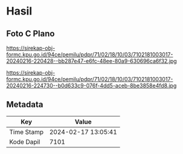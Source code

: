# Hasil

## Foto C Plano

https://sirekap-obj-formc.kpu.go.id/94ce/pemilu/pdpr/71/02/18/10/03/7102181003017-20240216-220428--bb287e47-e6fc-48ee-80a9-630696ca6f32.jpg

https://sirekap-obj-formc.kpu.go.id/94ce/pemilu/pdpr/71/02/18/10/03/7102181003017-20240216-224730--b0d633c9-076f-4dd5-aceb-8be3858e4fd8.jpg


## Metadata

| Key        | Value               |
| ---------- | ------------------- |
| Time Stamp | 2024-02-17 13:05:41 |
| Kode Dapil | 7101                |



